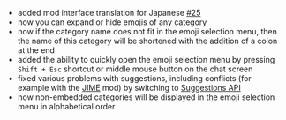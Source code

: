 - added mod interface translation for Japanese [#25](https://github.com/aratakileo/emogg/pull/25)
- now you can expand or hide emojis of any category
- now if the category name does not fit in the emoji selection menu, then the name of this category will be shortened with the addition of a colon at the end
- added the ability to quickly open the emoji selection menu by pressing `Shift + Esc` shortcut or middle mouse button on the chat screen
- fixed various problems with suggestions, including conflicts (for example with the [JIME](https://modrinth.com/mod/jime) mod) by switching to [Suggestions API](https://modrinth.com/mod/suggestions-api)
- now non-embedded categories will be displayed in the emoji selection menu in alphabetical order
